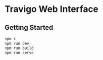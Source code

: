 # Travigo Web Interface

## Getting Started
```sh
npm i
npm run dev
npm run build
npm run serve
```
